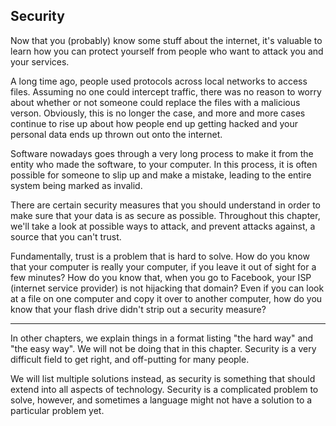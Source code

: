 ## Security

Now that you (probably) know some stuff about the internet, it's valuable to
learn how you can protect yourself from people who want to attack you and your
services.

A long time ago, people used protocols across local networks to access files.
Assuming no one could intercept traffic, there was no reason to worry about
whether or not someone could replace the files with a malicious verson.
Obviously, this is no longer the case, and more and more cases continue to rise
up about how people end up getting hacked and your personal data ends up thrown
out onto the internet.

Software nowadays goes through a very long process to make it from the entity
who made the software, to your computer. In this process, it is often possible
for someone to slip up and make a mistake, leading to the entire system being
marked as invalid.

There are certain security measures that you should understand in order to make
sure that your data is as secure as possible. Throughout this chapter, we'll
take a look at possible ways to attack, and prevent attacks against, a source
that you can't trust.

Fundamentally, trust is a problem that is hard to solve. How do you know that
your computer is really your computer, if you leave it out of sight for a few
minutes? How do you know that, when you go to Facebook, your ISP (internet
service provider) is not hijacking that domain? Even if you can look at a file
on one computer and copy it over to another computer, how do you know that your
flash drive didn't strip out a security measure?

---

In other chapters, we explain things in a format listing "the hard way" and
"the easy way". We will not be doing that in this chapter. Security is a very
difficult field to get right, and off-putting for many people.

We will list multiple solutions instead, as security is something that should
extend into all aspects of technology. Security is a complicated problem to
solve, however, and sometimes a language might not have a solution to a
particular problem yet.
